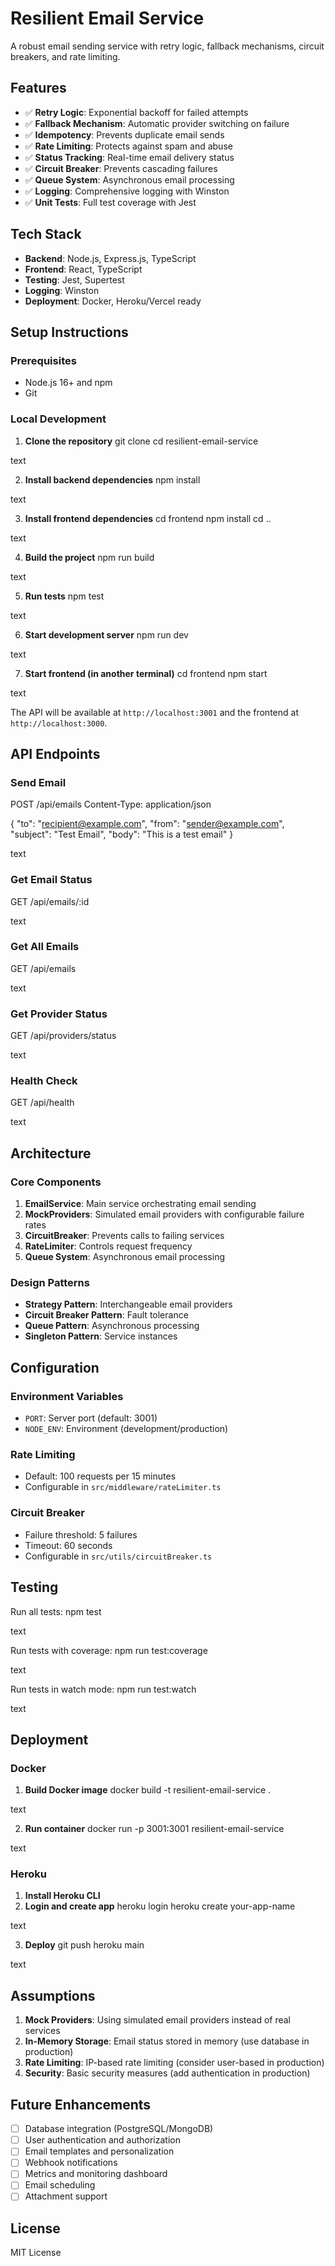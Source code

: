 # Resilient Email Service

A robust email sending service with retry logic, fallback mechanisms, circuit breakers, and rate limiting.

## Features

- ✅ **Retry Logic**: Exponential backoff for failed attempts
- ✅ **Fallback Mechanism**: Automatic provider switching on failure
- ✅ **Idempotency**: Prevents duplicate email sends
- ✅ **Rate Limiting**: Protects against spam and abuse
- ✅ **Status Tracking**: Real-time email delivery status
- ✅ **Circuit Breaker**: Prevents cascading failures
- ✅ **Queue System**: Asynchronous email processing
- ✅ **Logging**: Comprehensive logging with Winston
- ✅ **Unit Tests**: Full test coverage with Jest

## Tech Stack

- **Backend**: Node.js, Express.js, TypeScript
- **Frontend**: React, TypeScript
- **Testing**: Jest, Supertest
- **Logging**: Winston
- **Deployment**: Docker, Heroku/Vercel ready

## Setup Instructions

### Prerequisites

- Node.js 16+ and npm
- Git

### Local Development

1. **Clone the repository**
git clone <your-repo-url>
cd resilient-email-service

text

2. **Install backend dependencies**
npm install

text

3. **Install frontend dependencies**
cd frontend
npm install
cd ..

text

4. **Build the project**
npm run build

text

5. **Run tests**
npm test

text

6. **Start development server**
npm run dev

text

7. **Start frontend (in another terminal)**
cd frontend
npm start

text

The API will be available at `http://localhost:3001` and the frontend at `http://localhost:3000`.

## API Endpoints

### Send Email
POST /api/emails
Content-Type: application/json

{
"to": "recipient@example.com",
"from": "sender@example.com",
"subject": "Test Email",
"body": "This is a test email"
}

text

### Get Email Status
GET /api/emails/:id

text

### Get All Emails
GET /api/emails

text

### Get Provider Status
GET /api/providers/status

text

### Health Check
GET /api/health

text

## Architecture

### Core Components

1. **EmailService**: Main service orchestrating email sending
2. **MockProviders**: Simulated email providers with configurable failure rates
3. **CircuitBreaker**: Prevents calls to failing services
4. **RateLimiter**: Controls request frequency
5. **Queue System**: Asynchronous email processing

### Design Patterns

- **Strategy Pattern**: Interchangeable email providers
- **Circuit Breaker Pattern**: Fault tolerance
- **Queue Pattern**: Asynchronous processing
- **Singleton Pattern**: Service instances

## Configuration

### Environment Variables

- `PORT`: Server port (default: 3001)
- `NODE_ENV`: Environment (development/production)

### Rate Limiting

- Default: 100 requests per 15 minutes
- Configurable in `src/middleware/rateLimiter.ts`

### Circuit Breaker

- Failure threshold: 5 failures
- Timeout: 60 seconds
- Configurable in `src/utils/circuitBreaker.ts`

## Testing

Run all tests:
npm test

text

Run tests with coverage:
npm run test:coverage

text

Run tests in watch mode:
npm run test:watch

text

## Deployment

### Docker

1. **Build Docker image**
docker build -t resilient-email-service .

text

2. **Run container**
docker run -p 3001:3001 resilient-email-service

text

### Heroku

1. **Install Heroku CLI**
2. **Login and create app**
heroku login
heroku create your-app-name

text

3. **Deploy**
git push heroku main

text

## Assumptions

1. **Mock Providers**: Using simulated email providers instead of real services
2. **In-Memory Storage**: Email status stored in memory (use database in production)
3. **Rate Limiting**: IP-based rate limiting (consider user-based in production)
4. **Security**: Basic security measures (add authentication in production)

## Future Enhancements

- [ ] Database integration (PostgreSQL/MongoDB)
- [ ] User authentication and authorization
- [ ] Email templates and personalization
- [ ] Webhook notifications
- [ ] Metrics and monitoring dashboard
- [ ] Email scheduling
- [ ] Attachment support

## License

MIT License